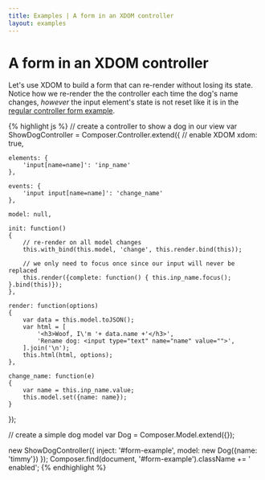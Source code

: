 ```yaml
---
title: Examples | A form in an XDOM controller
layout: examples
---
```


# A form in an XDOM controller

Let's use XDOM to build a form that can re-render without losing its state.
Notice how we re-render the the controller each time the dog's name changes,
*however* the input element's state is not reset like it is in the [regular
controller form example](/composer.js/examples/controller-form).

<div id="form-example" class="example fade"></div>

{% highlight js %}
// create a controller to show a dog in our view
var ShowDogController = Composer.Controller.extend({
    // enable XDOM
    xdom: true,

    elements: {
        'input[name=name]': 'inp_name'
    },

    events: {
        'input input[name=name]': 'change_name'
    },

    model: null,

    init: function()
    {
        // re-render on all model changes
        this.with_bind(this.model, 'change', this.render.bind(this));

        // we only need to focus once since our input will never be replaced
        this.render({complete: function() { this.inp_name.focus(); }.bind(this)});
    },

    render: function(options)
    {
        var data = this.model.toJSON();
        var html = [
            '<h3>Woof, I\'m '+ data.name +'</h3>',
            'Rename dog: <input type="text" name="name" value="">',
        ].join('\n');
        this.html(html, options);
    },

    change_name: function(e)
    {
        var name = this.inp_name.value;
        this.model.set({name: name});
    }
});

// create a simple dog model
var Dog = Composer.Model.extend({});

new ShowDogController({
    inject: '#form-example',
    model: new Dog({name: 'timmy'})
});
Composer.find(document, '#form-example').className += ' enabled';
{% endhighlight %}

